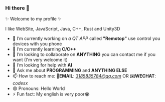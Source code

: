 ### Hi there 👋

✨ Welcome to my profile ✨

I like WebSite, JavaScript, Java, C++, Rust and Unity3D

- 🔭 I’m currently working on *a QT APP* called **"Remotop"** use control you devices with you phone
- 🌱 I’m currently learning **C/C++**
- 👯 I’m looking to collaborate on **ANYTHING** you can contact me if you want (I'm very welcome it)
- 🤔 I’m looking for help with **AI**
- 💬 Ask me about **PROGRAMMING** and **ANYTHING ELSE**
- 📫 How to reach me: **📮EMAIL**: *3185835784@qq.com* OR **✉️WECHAT**: *codesx*
- 😄 Pronouns: Hello World
- ⚡ Fun fact: My english is very poor😭

